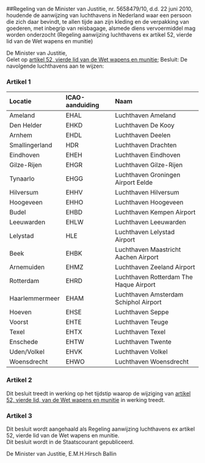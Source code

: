 <meta http-equiv='Content-Type' content='text/html; charset=utf-8' />

##Regeling van de Minister van Justitie, nr. 5658479/10, d.d. 22 juni 2010, houdende de aanwijzing van luchthavens in Nederland waar een persoon die zich daar bevindt, te allen tijde aan zijn kleding en de verpakking van goederen, met inbegrip van reisbagage, alsmede diens vervoermiddel mag worden onderzocht (Regeling aanwijzing luchthavens ex artikel 52, vierde lid van de Wet wapens en munitie)

De Minister van Justitie,  
Gelet op [artikel 52, vierde lid van de Wet wapens en munitie](../../../../../../../../../../../../../../../wet/wet/wapens/en/munitie/BWBR0008804/README.md);
Besluit: De navolgende luchthavens aan te wijzen:    

### Artikel  1  

| Locatie  | ICAO-aanduiding  | Naam  |
|:---|:---|:---|
| Ameland  | EHAL  | Luchthaven Ameland  |
| Den Helder  | EHKD  | Luchthaven De Kooy  |
| Arnhem  | EHDL  | Luchthaven Deelen  |
| Smallingerland  | HDR  | Luchthaven Drachten  |
| Eindhoven  | EHEH  | Luchthaven Eindhoven  |
| Gilze-Rijen  | EHGR  | Luchthaven Gilze-Rijen  |
| Tynaarlo  | EHGG  | Luchthaven Groningen Airport Eelde  |
| Hilversum  | EHHV  | Luchthaven Hilversum  |
| Hoogeveen  | EHHO  | Luchthaven Hoogeveen  |
| Budel  | EHBD  | Luchthaven Kempen Airport  |
| Leeuwarden  | EHLW  | Luchthaven Leeuwarden  |
| Lelystad  | HLE  | Luchthaven Lelystad Airport  |
| Beek  | EHBK  | Luchthaven Maastricht Aachen Airport  |
| Arnemuiden  | EHMZ  | Luchthaven Zeeland Airport  |
| Rotterdam  | EHRD  | Luchthaven Rotterdam The Haque Airport  |
| Haarlemmermeer  | EHAM  | Luchthaven Amsterdam Schiphol Airport  |
| Hoeven  | EHSE  | Luchthaven Seppe  |
| Voorst  | EHTE  | Luchthaven Teuge  |
| Texel  | EHTX  | Luchthaven Texel  |
| Enschede  | EHTW  | Luchthaven Twente  |
| Uden/Volkel  | EHVK  | Luchthaven Volkel  |
| Woensdrecht  | EHWO  | Luchthaven Woensdrecht  |

### Artikel  2  

Dit besluit treedt in werking op het tijdstip waarop de wijziging van [artikel 52, vierde lid, van de Wet wapens en munitie](../../../../../../../../../../../../../../../wet/wet/wapens/en/munitie/BWBR0008804/README.md) in werking treedt.  

### Artikel  3  

Dit besluit wordt aangehaald als Regeling aanwijzing luchthavens ex artikel 52, vierde lid van de Wet wapens en munitie.  
Dit besluit wordt in de Staatscourant gepubliceerd.  

De 
Minister van Justitie,
E.M.H.Hirsch Ballin   

